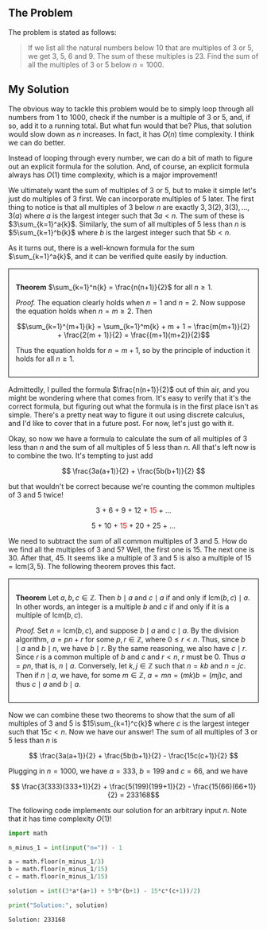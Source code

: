 ## The Problem

The problem is stated as follows:

> If we list all the natural numbers below 10 that are multiples of 3 or 5, we get 3, 5,
> 6 and 9. The sum of these multiples is 23. Find the sum of all the multiples of 3 or 5
> below $n=1000$.

## My Solution

The obvious way to tackle this problem would be to simply loop
through all numbers from 1 to 1000, check if the number is a multiple of 3 or 5, and, if so, add it
to a running total. But what fun would that be? Plus, that solution would slow down
as $n$ increases. In fact, it has $O(n)$ time complexity. I think we can do better.

Instead of looping through every number, we can do a bit of math to figure out an explicit
formula for the solution. And, of course, an explicit formula always has $O(1)$ time complexity,
which is a major improvement!

We ultimately want the sum of multiples of 3 or 5, but to make it simple let's just do multiples
of 3 first. We can incorporate multiples of 5 later. The first thing to notice is that all
multiples of 3 below $n$ are exactly $3, 3(2), 3(3), ..., 3(a)$ where $a$ is the largest integer
such that $3a \lt n$. The sum of these is $3\sum_{k=1}^a{k}$. Similarly, the sum of all multiples
of 5 less than $n$ is $5\sum_{k=1}^b{k}$ where $b$ is the largest integer such that $5b \lt n$.

As it turns out, there is a well-known formula for the sum $\sum_{k=1}^a{k}$, and it can be
verified quite easily by induction.

<div style="padding: 1em; border: 1px solid black; margin: 1rem 0;">

**Theorem** $\sum_{k=1}^n{k} = \frac{n(n+1)}{2}$ for all $n \geq 1$.

_Proof._
The equation clearly holds when $n=1$ and $n=2$. Now suppose the equation holds
when $n = m \geq 2$. Then

  <div style="text-align: center">

$$\sum_{k=1}^{m+1}{k} = \sum_{k=1}^m{k} + m + 1 = \frac{m(m+1)}{2} + \frac{2(m + 1)}{2} = \frac{(m+1)(m+2)}{2}$$

  </div>

Thus the equation holds for $n = m + 1$, so by the principle of induction it holds
for all $n \geq 1$.

</div>

Admittedly, I pulled the formula $\frac{n(n+1)}{2}$ out of thin air, and you might be wondering
where that comes from. It's easy to verify that it's the correct formula, but figuring out
what the formula is in the first place isn't as simple. There's a pretty neat way to figure it
out using discrete calculus, and I'd like to cover that in a future post. For now, let's just
go with it.

Okay, so now we have a formula to calculate the sum of all multiples of 3 less than $n$ and
the sum of all multiples of 5 less than $n$. All that's left now is to combine the two. It's
tempting to just add

<div style="text-align: center">

$$ \frac{3a(a+1)}{2} + \frac{5b(b+1)}{2} $$

</div>

but that wouldn't be correct because we're counting the common multiples of 3 and 5 twice!

<div style="text-align: center">

3 + 6 + 9 + 12 + <span style="color: red">15</span> + ...

</div>

<div style="text-align: center">

5 + 10 + <span style="color: red">15</span> + 20 + 25 + ...

</div>

We need to subtract the sum of all common multiples of 3 and 5. How do we find all the
multiples of 3 and 5? Well, the first one is 15. The next one is 30. After that, 45.
It seems like a multiple of 3 and 5 is also a multiple of $15 = \text{lcm}(3,5)$.
The following theorem proves this fact.

<div style="padding: 1em; border: 1px solid black; margin: 1rem 0;">

**Theorem** Let $a, b, c \in \mathbb{Z}$. Then $b \mid a$ and $c \mid a$ if and only if
$\text{lcm}(b, c) \mid a$. In other words, an integer is a multiple $b$ and $c$ if
and only if it is a multiple of $\text{lcm}(b,c)$.

_Proof._
Set $n = \text{lcm}(b, c)$, and suppose $b \mid a$ and $c \mid a$. By the
division algorithm, $a = pn + r$ for some $p,r \in \mathbb{Z}$, where $0 \leq r < n$.
Thus, since $b \mid a$ and $b \mid n$, we have $b \mid r$. By the same reasoning, we
also have $c \mid r$. Since $r$ is a common multiple of $b$ and $c$ and $r < n$,
$r$ must be $0$. Thus $a = pn$, that is, $n \mid a$.
Conversely, let $k, j \in \mathbb{Z}$ such that $n = kb$ and $n = jc$. Then if
$n \mid a$, we have, for some $m \in \mathbb{Z}$, $a = mn = (mk)b = (mj)c$, and thus
$c \mid a$ and $b \mid a$.

</div>

Now we can combine these two theorems to show that the sum of all multiples of 3 and 5
is $15\sum_{k=1}^c{k}$ where $c$ is the largest integer such that $15c \lt n$. Now we have
our answer! The sum of all multiples of 3 or 5 less than $n$ is

<div style="text-align: center">

$$ \frac{3a(a+1)}{2} + \frac{5b(b+1)}{2} - \frac{15c(c+1)}{2} $$

</div>

Plugging in $n=1000$, we have $a=333$, $b=199$ and $c=66$, and we have

<div style="text-align: center">

$$ \frac{3(333)(333+1)}{2} + \frac{5(199)(199+1)}{2} - \frac{15(66)(66+1)}{2} = 233168$$

</div>

The following code implements our solution for an arbitrary input $n$. Note that it has
time complexity $O(1)$!

```python
import math

n_minus_1 = int(input("n=")) - 1

a = math.floor(n_minus_1/3)
b = math.floor(n_minus_1/15)
c = math.floor(n_minus_1/15)

solution = int((3*a*(a+1) + 5*b*(b+1) - 15*c*(c+1))/2)

print("Solution:", solution)
```

    Solution: 233168
